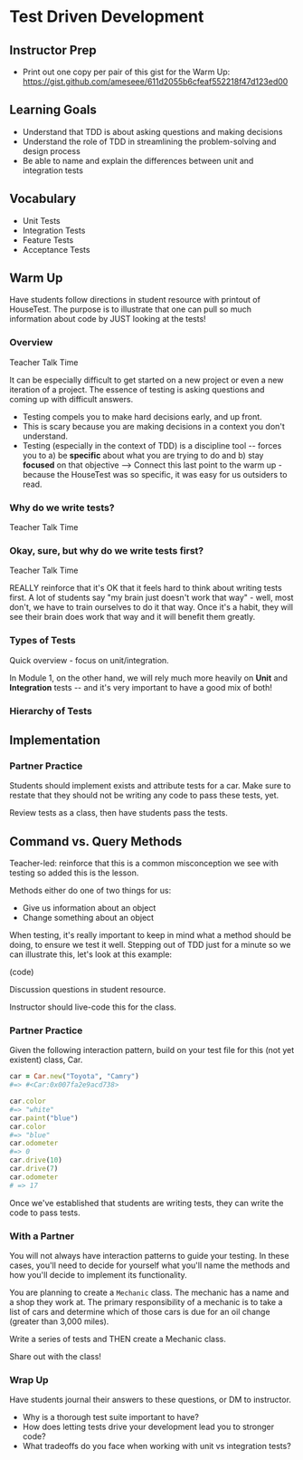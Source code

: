 # Test Driven Development

## Instructor Prep
- Print out one copy per pair of this gist for the Warm Up: https://gist.github.com/ameseee/611d2055b6cfeaf552218f47d123ed00

## Learning Goals

* Understand that TDD is about asking questions and making decisions
* Understand the role of TDD in streamlining the problem-solving and design process
* Be able to name and explain the differences between unit and integration tests

## Vocabulary

* Unit Tests
* Integration Tests
* Feature Tests
* Acceptance Tests

## Warm Up

Have students follow directions in student resource with printout of HouseTest. The purpose is to illustrate that one can pull so much information about code by JUST looking at the tests!

### Overview

Teacher Talk Time 

It can be especially difficult to get started on a new project or even a new iteration of a project. The essence of testing is asking questions and coming up with difficult answers.

* Testing compels you to make hard decisions early, and up front.
* This is scary because you are making decisions in a context you don't understand.
* Testing (especially in the context of TDD) is a discipline tool -- forces you to a) be **specific** about what you are trying to do and b) stay **focused** on that objective
--> Connect this last point to the warm up - because the HouseTest was so specific, it was easy for us outsiders to read.

### Why do we write tests?

Teacher Talk Time 

### Okay, sure, but why do we write tests first?

Teacher Talk Time 

REALLY reinforce that it's OK that it feels hard to think about writing tests first. A lot of students say "my brain just doesn't work that way" - well, most don't, we have to train ourselves to do it that way. Once it's a habit, they will see their brain does work that way and it will benefit them greatly.

### Types of Tests
Quick overview - focus on unit/integration.

In Module 1, on the other hand, we will rely much more heavily on **Unit** and **Integration** tests -- and it's very
important to have a good mix of both!

### Hierarchy of Tests

## Implementation

### Partner Practice

Students should implement exists and attribute tests for a car. Make sure to restate that they should not be writing any code to pass these tests, yet.

Review tests as a class, then have students pass the tests. 

## Command vs. Query Methods

Teacher-led: reinforce that this is a common misconception we see with testing so added this is the lesson. 

Methods either do one of two things for us:
- Give us information about an object
- Change something about an object

When testing, it's really important to keep in mind what a method should be doing, to ensure we test it well. Stepping out of TDD just for a minute so we can illustrate this, let's look at this example:

(code)

Discussion questions in student resource.

Instructor should live-code this for the class. 

### Partner Practice

Given the following interaction pattern, build on your test file for this (not yet existent) class, Car.

```ruby
car = Car.new("Toyota", "Camry")
#=> #<Car:0x007fa2e9acd738>

car.color
#=> "white"
car.paint("blue")
car.color
#=> "blue"
car.odometer
#=> 0
car.drive(10)
car.drive(7)
car.odometer
# => 17
```

Once we've established that students are writing tests, they can write the code to pass tests. 

### With a Partner

You will not always have interaction patterns to guide your testing. In these cases, you'll need to decide for yourself what you'll name the methods and how you'll decide to implement its functionality.

You are planning to create a `Mechanic` class. The mechanic has a name and a shop they work at. The primary responsibility of a mechanic is to take a list of cars and determine which of those cars is due for an oil change (greater than 3,000 miles).

Write a series of tests and THEN create a Mechanic class.

Share out with the class!

### Wrap Up

Have students journal their answers to these questions, or DM to instructor. 

* Why is a thorough test suite important to have?
* How does letting tests drive your development lead you to stronger code?
* What tradeoffs do you face when working with unit vs integration tests?
